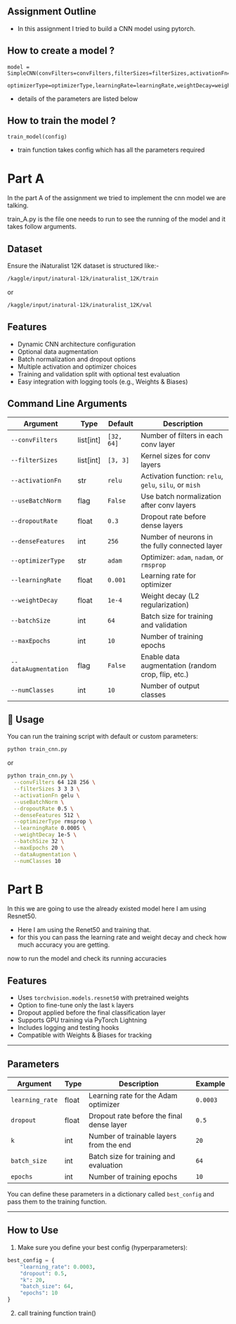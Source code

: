 ## Assignment Outline

- In this assignment I tried to build a CNN model using pytorch.

## How to create a model ?

```
model = SimpleCNN(convFilters=convFilters,filterSizes=filterSizes,activationFn=activationFn,useBatchNorm=useBatchNorm,dropoutRate=dropoutRate,
                  optimizerType=optimizerType,learningRate=learningRate,weightDecay=weightDecay,denseFeatures=denseFeatures,numClasses=numClasses)
```

- details of the parameters are listed below

## How to train the model ?

```
train_model(config)
```

- train function takes config which has all the parameters required

# Part A

In the part A of the assignment we tried to implement the cnn model we are talking.

train_A.py is the file one needs to run to see the running of the model and it takes follow arguments.

## Dataset
Ensure the iNaturalist 12K dataset is structured like:- 
```bash
/kaggle/input/inatural-12k/inaturalist_12K/train
```
or
```bash
/kaggle/input/inatural-12k/inaturalist_12K/val
```

## Features

- Dynamic CNN architecture configuration
- Optional data augmentation
- Batch normalization and dropout options
- Multiple activation and optimizer choices
- Training and validation split with optional test evaluation
- Easy integration with logging tools (e.g., Weights & Biases)

## Command Line Arguments

| Argument               | Type    | Default     | Description |
|------------------------|---------|-------------|-------------|
| `--convFilters`        | list[int] | `[32, 64]` | Number of filters in each conv layer |
| `--filterSizes`        | list[int] | `[3, 3]`    | Kernel sizes for conv layers |
| `--activationFn`       | str     | `relu`      | Activation function: `relu`, `gelu`, `silu`, or `mish` |
| `--useBatchNorm`       | flag    | `False`     | Use batch normalization after conv layers |
| `--dropoutRate`        | float   | `0.3`       | Dropout rate before dense layers |
| `--denseFeatures`      | int     | `256`       | Number of neurons in the fully connected layer |
| `--optimizerType`      | str     | `adam`      | Optimizer: `adam`, `nadam`, or `rmsprop` |
| `--learningRate`       | float   | `0.001`     | Learning rate for optimizer |
| `--weightDecay`        | float   | `1e-4`      | Weight decay (L2 regularization) |
| `--batchSize`          | int     | `64`        | Batch size for training and validation |
| `--maxEpochs`          | int     | `10`        | Number of training epochs |
| `--dataAugmentation`   | flag    | `False`     | Enable data augmentation (random crop, flip, etc.) |
| `--numClasses`         | int     | `10`        | Number of output classes |

## 🏃 Usage

You can run the training script with default or custom parameters:

```bash
python train_cnn.py
```
or
```bash
python train_cnn.py \
  --convFilters 64 128 256 \
  --filterSizes 3 3 3 \
  --activationFn gelu \
  --useBatchNorm \
  --dropoutRate 0.5 \
  --denseFeatures 512 \
  --optimizerType rmsprop \
  --learningRate 0.0005 \
  --weightDecay 1e-5 \
  --batchSize 32 \
  --maxEpochs 20 \
  --dataAugmentation \
  --numClasses 10
```

# Part B

In this we are going to use the already existed model here I am using Resnet50.

- Here I am using the Renet50 and training that.
- for this you can pass the learning rate and weight decay and check how much accuracy you are getting.

now to run the model and check its running accuracies


## Features

- Uses `torchvision.models.resnet50` with pretrained weights
- Option to fine-tune only the last `k` layers
- Dropout applied before the final classification layer
- Supports GPU training via PyTorch Lightning
- Includes logging and testing hooks
- Compatible with Weights & Biases for tracking

---

##  Parameters

| Argument        | Type   | Description                                  | Example     |
|-----------------|--------|----------------------------------------------|-------------|
| `learning_rate` | float  | Learning rate for the Adam optimizer         | `0.0003`    |
| `dropout`       | float  | Dropout rate before the final dense layer    | `0.5`       |
| `k`             | int    | Number of trainable layers from the end      | `20`        |
| `batch_size`    | int    | Batch size for training and evaluation       | `64`        |
| `epochs`        | int    | Number of training epochs                    | `10`        |

You can define these parameters in a dictionary called `best_config` and pass them to the training function.

---

## How to Use

1. Make sure you define your best config (hyperparameters):

```python
best_config = {
    "learning_rate": 0.0003,
    "dropout": 0.5,
    "k": 20,
    "batch_size": 64,
    "epochs": 10
}
```
2. call training function
   train()
